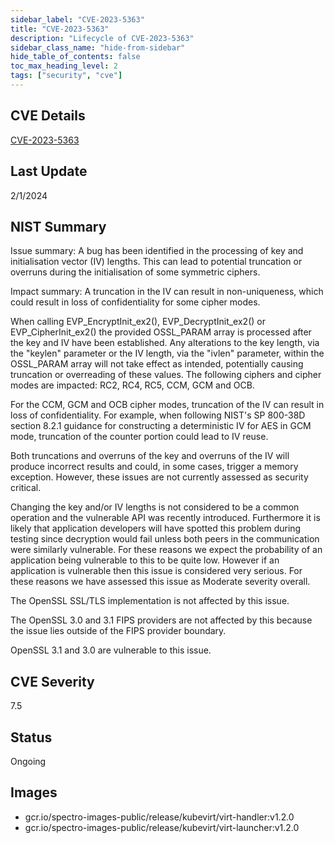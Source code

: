 ```yaml
---
sidebar_label: "CVE-2023-5363"
title: "CVE-2023-5363"
description: "Lifecycle of CVE-2023-5363"
sidebar_class_name: "hide-from-sidebar"
hide_table_of_contents: false
toc_max_heading_level: 2
tags: ["security", "cve"]
---
```


## CVE Details

[CVE-2023-5363](https://nvd.nist.gov/vuln/detail/CVE-2023-5363)

## Last Update

2/1/2024

## NIST Summary

Issue summary: A bug has been identified in the processing of key and initialisation vector (IV) lengths. This can lead
to potential truncation or overruns during the initialisation of some symmetric ciphers.

Impact summary: A truncation in the IV can result in non-uniqueness, which could result in loss of confidentiality for
some cipher modes.

When calling EVP_EncryptInit_ex2(), EVP_DecryptInit_ex2() or EVP_CipherInit_ex2() the provided OSSL_PARAM array is
processed after the key and IV have been established. Any alterations to the key length, via the "keylen" parameter or
the IV length, via the "ivlen" parameter, within the OSSL_PARAM array will not take effect as intended, potentially
causing truncation or overreading of these values. The following ciphers and cipher modes are impacted: RC2, RC4, RC5,
CCM, GCM and OCB.

For the CCM, GCM and OCB cipher modes, truncation of the IV can result in loss of confidentiality. For example, when
following NIST's SP 800-38D section 8.2.1 guidance for constructing a deterministic IV for AES in GCM mode, truncation
of the counter portion could lead to IV reuse.

Both truncations and overruns of the key and overruns of the IV will produce incorrect results and could, in some cases,
trigger a memory exception. However, these issues are not currently assessed as security critical.

Changing the key and/or IV lengths is not considered to be a common operation and the vulnerable API was recently
introduced. Furthermore it is likely that application developers will have spotted this problem during testing since
decryption would fail unless both peers in the communication were similarly vulnerable. For these reasons we expect the
probability of an application being vulnerable to this to be quite low. However if an application is vulnerable then
this issue is considered very serious. For these reasons we have assessed this issue as Moderate severity overall.

The OpenSSL SSL/TLS implementation is not affected by this issue.

The OpenSSL 3.0 and 3.1 FIPS providers are not affected by this because the issue lies outside of the FIPS provider
boundary.

OpenSSL 3.1 and 3.0 are vulnerable to this issue.

## CVE Severity

7.5

## Status

Ongoing

## Images

- gcr.io/spectro-images-public/release/kubevirt/virt-handler:v1.2.0
- gcr.io/spectro-images-public/release/kubevirt/virt-launcher:v1.2.0
